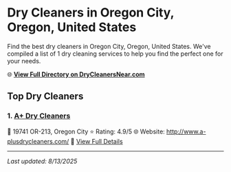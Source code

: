 # Dry Cleaners in Oregon City, Oregon, United States

Find the best dry cleaners in Oregon City, Oregon, United States. We've compiled a list of 1 dry cleaning services to help you find the perfect one for your needs.

🌐 **[View Full Directory on DryCleanersNear.com](https://drycleanersnear.com/city/US/Oregon/Oregon%20City)**

## Top Dry Cleaners

### 1. [A+ Dry Cleaners](https://drycleanersnear.com/dryCleaner/68955ab782a21f618f14c4cc/a-dry-cleaners)
📍 19741 OR-213, Oregon City
⭐ Rating: 4.9/5
🌐 Website: http://www.a-plusdrycleaners.com/
🔗 [View Full Details](https://drycleanersnear.com/dryCleaner/68955ab782a21f618f14c4cc/a-dry-cleaners)


---

*Last updated: 8/13/2025*

